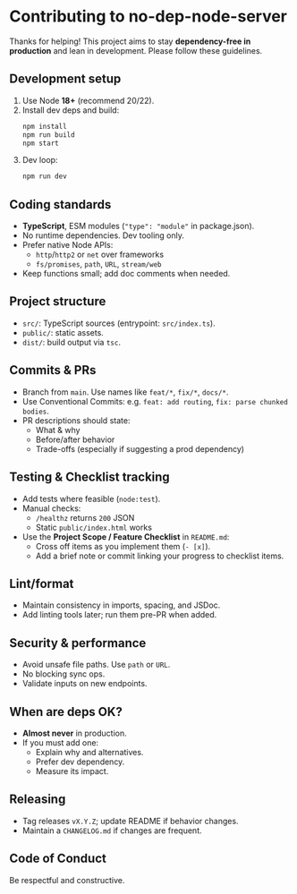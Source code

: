 # Contributing to no-dep-node-server

Thanks for helping! This project aims to stay **dependency-free in production** and lean in development. Please follow these guidelines.

## Development setup
1. Use Node **18+** (recommend 20/22).
2. Install dev deps and build:
   ```bash
   npm install
   npm run build
   npm start
   ```
3. Dev loop:
   ```bash
   npm run dev
   ```

## Coding standards
- **TypeScript**, ESM modules (`"type": "module"` in package.json).
- No runtime dependencies. Dev tooling only.
- Prefer native Node APIs:
  - `http`/`http2` or `net` over frameworks
  - `fs/promises`, `path`, `URL`, `stream/web`
- Keep functions small; add doc comments when needed.

## Project structure
- `src/`: TypeScript sources (entrypoint: `src/index.ts`).
- `public/`: static assets.
- `dist/`: build output via `tsc`.

## Commits & PRs
- Branch from `main`. Use names like `feat/*`, `fix/*`, `docs/*`.
- Use Conventional Commits: e.g. `feat: add routing`, `fix: parse chunked bodies`.
- PR descriptions should state:
  - What & why
  - Before/after behavior
  - Trade-offs (especially if suggesting a prod dependency)

## Testing & Checklist tracking
- Add tests where feasible (`node:test`).
- Manual checks:
  - `/healthz` returns `200` JSON
  - Static `public/index.html` works
- Use the **Project Scope / Feature Checklist** in `README.md`:
  - Cross off items as you implement them (`- [x]`).
  - Add a brief note or commit linking your progress to checklist items.

## Lint/format
- Maintain consistency in imports, spacing, and JSDoc.
- Add linting tools later; run them pre-PR when added.

## Security & performance
- Avoid unsafe file paths. Use `path` or `URL`.
- No blocking sync ops.
- Validate inputs on new endpoints.

## When are deps OK?
- **Almost never** in production.
- If you must add one:
  - Explain why and alternatives.
  - Prefer dev dependency.
  - Measure its impact.

## Releasing
- Tag releases `vX.Y.Z`; update README if behavior changes.
- Maintain a `CHANGELOG.md` if changes are frequent.

## Code of Conduct
Be respectful and constructive.
